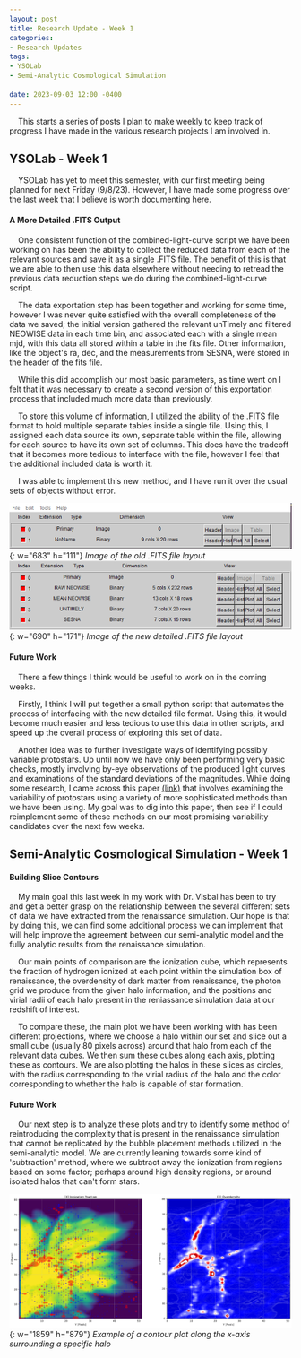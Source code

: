 ```yaml
---
layout: post
title: Research Update - Week 1
categories:
- Research Updates
tags:
- YSOLab
- Semi-Analytic Cosmological Simulation

date: 2023-09-03 12:00 -0400
---
```


    This starts a series of posts I plan to make weekly to keep track of progress I have made in the various research projects I am involved in.

## YSOLab - Week 1

    YSOLab has yet to meet this semester, with our first meeting being planned for next Friday (9/8/23). However, I have made some progress over the last week that I believe is worth documenting here.

#### A More Detailed .FITS Output

    One consistent function of the combined-light-curve script we have been working on has been the ability to collect the reduced data from each of the relevant sources and save it as a single .FITS file. The benefit of this is that we are able to then use this data elsewhere without needing to retread the previous data reduction steps we do during the combined-light-curve script.

    The data exportation step has been together and working for some time, however I was never quite satisfied with the overall completeness of the data we saved; the initial version gathered the relevant unTimely and filtered NEOWISE data in each time bin, and associated each with a single mean mjd, with this data all stored within a table in the fits file. Other information, like the object's ra, dec, and the measurements from SESNA, were stored in the header of the fits file.

    While this did accomplish our most basic parameters, as time went on I felt that it was necessary to create a second version of this exportation process that included much more data than previously.

    To store this volume of information, I utilized the ability of the .FITS file format to hold multiple separate tables inside a single file. Using this, I assigned each data source its own, separate table within the file, allowing for each source to have its own set of columns. This does have the tradeoff that it becomes more tedious to interface with the file, however I feel that the additional included data is worth it.

    I was able to implement this new method, and I have run it over the usual sets of objects without error.

![Desktop View](/assets/img/old_table.png){: w="683" h="111"}
_Image of the old .FITS file layout_
![Desktop View](/assets/img/detailed_table.png){: w="690" h="171"}
_Image of the new detailed .FITS file layout_

#### Future Work

    There a few things I think would be useful to work on in the coming weeks. 

    Firstly, I think I will put together a small python script that automates the process of interfacing with the new detailed file format. Using this, it would become much easier and less tedious to use this data in other scripts, and speed up the overall process of exploring this set of data.

    Another idea was to further investigate ways of identifying possibly variable protostars. Up until now we have only been performing very basic checks, mostly involving by-eye observations of the produced light curves and examinations of the standard deviations of the magnitudes. While doing some research, I came across this paper [(link)](https://www.aanda.org/articles/aa/pdf/2019/07/aa35418-19.pdf) that involves examining the variability of protostars using a variety of more sophisticated methods than we have been using. My goal was to dig into this paper, then see if I could reimplement some of these methods on our most promising variability candidates over the next few weeks.

## Semi-Analytic Cosmological Simulation - Week 1

#### Building Slice Contours

    My main goal this last week in my work with Dr. Visbal has been to try and get a better grasp on the relationship between the several different sets of data we have extracted from the renaissance simulation. Our hope is that by doing this, we can find some additional process we can implement that will help improve the agreement between our semi-analytic model and the fully analytic results from the renaissance simulation.

    Our main points of comparison are the ionization cube, which represents the fraction of hydrogen ionized at each point within the simulation box of renaissance, the  overdensity of dark matter from renaissance, the photon grid we produce from the given halo information, and the positions and virial radii of each halo present in the reniassance simulation data at our redshift of interest.

    To compare these, the main plot we have been working with has been different projections, where we choose a halo within our set and slice out a small cube (usually 80 pixels across) around that halo from each of the relevant data cubes. We then sum these cubes along each axis, plotting these as contours. We are also plotting the halos in these slices as circles, with the radius corresponding to the virial radius of the halo and the color corresponding to whether the halo is capable of star formation.

#### Future Work

    Our next step is to analyze these plots and try to identify some method of reintroducing the complexity that is present in the renaissance simulation that cannot be replicated by the bubble placement methods utilized in the semi-analytic model. We are currently leaning towards some kind of 'subtraction' method, where we subtract away the ionization from regions based on some factor; perhaps around high density regions, or around isolated halos that can't form stars.

![Desktop View](/assets/img/slices.png){: w="1859" h="879"}
_Example of a contour plot along the x-axis surrounding a specific halo_